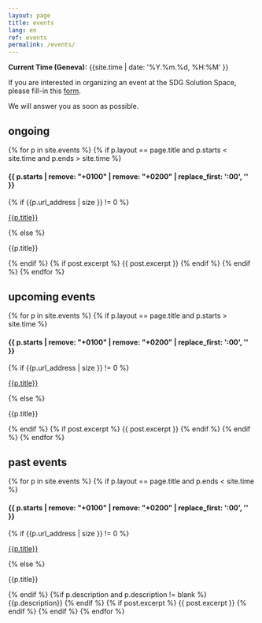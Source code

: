 ```yaml
---
layout: page
title: events
lang: en
ref: events
permalink: /events/
---
```


**Current Time (Geneva):** {{site.time | date: '%Y.%m.%d, %H:%M' }}

If you are interested in organizing an event at the SDG Solution Space, please fill-in this [form](https://docs.google.com/forms/d/e/1FAIpQLScQVAmSmWTn9zzS5PFLq-tqiIK6JpdDYKAx_dD3zHlU-6Ec5g/viewform?usp=sf_link).

We will answer you as soon as possible.

## ongoing

{% for p in site.events %}
  {% if p.layout == page.title and p.starts < site.time and p.ends > site.time %}
<p><h4>{{ p.starts | remove: "+0100" | remove: "+0200" | replace_first: ':00', '' }}</h4></p>
	{% if {{p.url_address | size }} != 0  %}
<p><a href="{{p.url_address}}">{{p.title}}</a></p>
	{% else %}
<p>{{p.title}}</p>
	{% endif %}
    {% if post.excerpt %}
        {{ post.excerpt }}
    {% endif %}
  {% endif %}
{% endfor %}



## upcoming events

{% for p in site.events %}
  {% if p.layout == page.title and p.starts > site.time %}
<p><h4>{{ p.starts | remove: "+0100" | remove: "+0200" | replace_first: ':00', '' }}</h4></p>
	{% if {{p.url_address | size }} != 0  %}
<p><a href="{{p.url_address}}">{{p.title}}</a></p>
	{% else %}
<p>{{p.title}}</p>
	{% endif %}
      {% if post.excerpt %}
          {{ post.excerpt }}
      {% endif %}
    {% endif %}
{% endfor %}


## past events

{% for p in site.events %}
  {% if p.layout == page.title and p.ends < site.time %}
<p><h4>{{ p.starts | remove: "+0100" | remove: "+0200" | replace_first: ':00', '' }}</h4></p>
	{% if {{p.url_address | size }} != 0  %}
<p><a href="{{p.url_address}}">{{p.title}}</a></p>
	{% else %}
<p>{{p.title}}</p>
	{% endif %}
	{%if p.description and p.description != blank %}{{p.description}}
	{% endif %}
    {% if post.excerpt %}
        {{ post.excerpt }}
    {% endif %}
  {% endif %}
{% endfor %}
